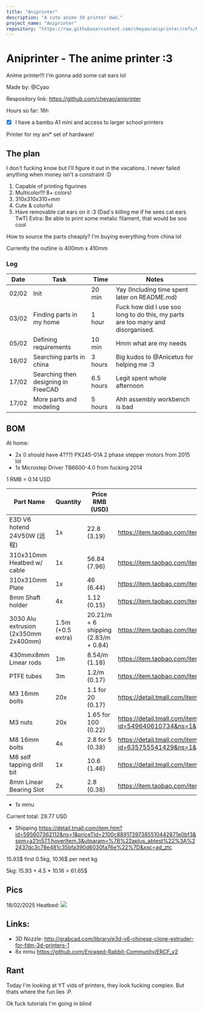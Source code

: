 ```yaml
---
title: "Aniprinter"
description: "A cute anime 3d printer UwU."
project_name: "Aniprinter"
repository: "https://raw.githubusercontent.com/cheyao/aniprinter/refs/heads/main/JOURNAL.md"
---
```

# Aniprinter - The anime printer :3

Anime printer!!! I'm gonna add some cat ears lol

Made by: @Cyao

Respository link: https://github.com/cheyao/aniprinter

Hours so far: 16h

- [x] I have a bambu A1 mini and access to larger school printers

Printer for my ani* set of hardware!

## The plan

I don't fucking know but I'll figure it out in the vacations. I never failed anything when money isn't a constraint :D

1. Capable of printing figurines
2. Multicolor!!! 8+ colors!
3. 310x310x310+mm
4. Cute & colorful
5. Have removable cat ears on it :3 (Dad's killing me if he sees cat ears TwT)
Extra: Be able to print some metalic filament, that would be soo cool

How to source the parts cheaply? I'm buying everything from china lol

Currently the outline is 400mm x 410mm

### Log

| Date  | Task                     | Time      | Notes                                                                           |
| ----- | ------------------------ | --------- | ------------------------------------------------------------------------------- |
| 02/02 | Init                     | 20 min    | Yay (Including time spent later on README.md)                                   |
| 03/02 | Finding parts in my home | 1 hour    | Fuck how did I use soo long to do this, my parts are too many and disorganised. |
| 05/02 | Defining requirements    | 10 min    | Hmm what are my needs                                                           |
| 16/02 | Searching parts in china | 3 hours   | Big kudos to @Anicetus for helping me :3                                        |
| 17/02 | Searching then designing in FreeCAD  | 6.5 hours | Legit spent whole afternoon |
| 17/02 | More parts and modeling              | 5 hours | Ahh assembly workbench is bad |

## BOM

At home:
- 2x (I should have 4???) PX245-01A 2 phase stepper motors from 2015 lol
- 1x Microstep Driver TB6600-4.0 from fucking 2014

1 RMB = 0.14 USD

| Part Name | Quantity | Price RMB (USD) | Link |
| --------- | -------- | --------------- | ---- |
| E3D V6 hotend 24V50W (远程)      | 1x    | 22.8 (3.19)  | https://item.taobao.com/item.htm?abbucket=11&id=695145988184&ns=1&priceTId=2100c82717397368248025070e0bef&skuId=4971593768755&spm=a21n57.1.hoverItem.2&xxc=taobaoSearch |
| 310x310mm Heatbed w/ cable       | 1x    | 56.84 (7.96) | https://item.taobao.com/item.htm?abbucket=1&id=640200686112&ns=1&priceTId=2100c88517397981806302575e0bf8&skuId=5297253604557&spm=a21n57.1.item.46.aeba4b7a0sKoKk&xxc=taobaoSearch |
| 310x310mm Plate                  | 1x    | 46 (6.44)    | https://item.taobao.com/item.htm?abbucket=1&id=623211529831&ns=1&priceTId=2100c88517397981806302575e0bf8&skuId=4946961158429&spm=a21n57.1.item.7.aeba4b7a0sKoKk&xxc=taobaoSearch |
| 8mm Shaft holder                 | 4x    | 1.12 (0.15)  | https://item.taobao.com/item.htm?abbucket=1&id=680885766109&ns=1&priceTId=2100c84717398211374122672e0c17&skuId=5450150654782&spm=a21n57.1.item.54.3ba4523cwp58Jk&xxc=taobaoSearch |
| 3030 Alu extrusion (2x350mm 2x400mm)  | 1.5m (+0.5 extra) | 20.21/m + 6 shipping (2.83/m + 0.84) | https://item.taobao.com/item.htm?from=cart&id=709479736047&skuId=5269977399802&spm=a1z0d.6639537%2F202410.item.d709479736047.57477484isYLca |
| 430mmx8mm Linear rods            | 1m    | 8.54/m (1.18)| https://item.taobao.com/item.htm?abbucket=1&id=566593938616&ns=1&priceTId=2100c84717398170453376226e0c1d&skuId=5218432791271&spm=a21n57.1.item.50.1104523cmd8U8d&xxc=taobaoSearch |
| PTFE tubes                       | 3m    | 1.2/m (0.17) | https://item.taobao.com/item.htm?abbucket=1&id=815502974789&ns=1&priceTId=2100c88a17398219804387041e0932&skuId=5514534761577&spm=a21n57.1.hoverItem.4&xxc=taobaoSearch
| M3 16mm bolts                    | 20x   | 1.1 for 20 (0.17) | https://detail.tmall.com/item.htm?abbucket=16&id=729847299973&rn=dc1b51c7fe76c31b32c97eadb36cf85a&scene=taobao_shop&skuId=5059228621742&spm=a312a.7700824.w5003-25220709902.4.6cf06b74iXZ2vc |
| M3 nuts                          | 20x   | 1.65 for 100 (0.22)| https://detail.tmall.com/item.htm?id=549640610734&ns=1&priceTId=2100c89517398269510271405e0be3&skuId=5271411287015&spm=a21n57.1.item.1.7b0b523c7kkuRE&utparam=%7B%22aplus_abtest%22%3A%229dfe0dbc67b65db4274464098960304b%22%7D&xxc=ad_ztc |
| M8 16mm bolts                    | 4x    | 2.8 for 5 (0.38) | https://detail.tmall.com/item.htm?id=635755541429&ns=1&priceTId=2100c82117398691587704143e0946&skuId=4555949761473&spm=a21n57.1.item.1.5d32523c33aMOn&utparam=%7B%22aplus_abtest%22%3A%2273bf6791a02e0efe1bff358ad3bd3b74%22%7D&xxc=ad_ztc |
| M8 self tapping drill bit        | 1x    | 10.6 (1.46) | https://detail.tmall.com/item.htm?_u=ie0hn178e3&id=723065054403&skuId=5028243945235&spm=a1z09.2.0.0.6c7a2e8ddWzYcF |
| 8mm Linear Bearing Slot          | 2x    | 2.8 (0.38) | https://item.taobao.com/item.htm?abbucket=1&id=560816782190&ns=1&priceTId=2100cffc17398839466045780e0960&skuId=5739999414554&spm=a21n57.1.item.3.6376523cQQFaVi&xxc=taobaoSearch |

- 1x mmu

Current total: 29.77 USD

- Shipping https://detail.tmall.com/item.htm?id=595607362112&ns=1&priceTId=2100c88917397385510442871e0bf3&spm=a21n57.1.hoverItem.3&utparam=%7B%22aplus_abtest%22%3A%22437dc3c78e481c35bfa390d6030fa76e%22%7D&xxc=ad_ztc

15.93$ first 0.5kg, 10.16$ per next kg

5kg: 15.93 + 4.5 * 10.16 = 61.65$

## Pics
18/02/2025 Heatbed: ![](https://cdn.hack.pet/slackcdn/11dc794417b947579c270e11f176daff.png)

## Links:
- 3D Nozzle: http://grabcad.com/library/e3d-v6-chinese-clone-extruder-for-fdm-3d-printers-1
- 8x mmu https://github.com/Enraged-Rabbit-Community/ERCF_v2

## Rant
Today I'm looking at YT vids of printers, they look fucking complex. But thats where the fun lies :P.

Ok fuck tutorials I'm going in blind
